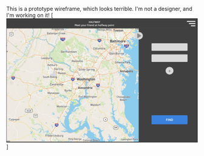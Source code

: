This is a prototype wireframe, which looks terrible. I'm not a designer, and I'm working on it!
[![wireframe](https://github.com/daiyadeguchi/halfway/blob/main/frontend/docs/img/wireframe1.png)]